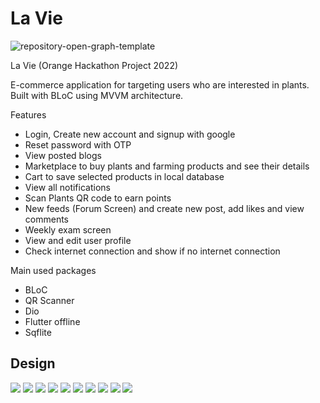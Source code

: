# La Vie

![repository-open-graph-template](https://user-images.githubusercontent.com/88054373/191556282-4d1cc8f1-8db9-4cb3-95a6-9531d310bdaf.png)


La Vie (Orange Hackathon Project 2022)

E-commerce application for targeting users who are interested in plants.
Built with BLoC using MVVM architecture.

Features
- Login, Create new account and signup with google
- Reset password with OTP
- View posted blogs
- Marketplace to buy plants and farming products and see their details
- Cart to save selected products in local database
- View all notifications
- Scan Plants QR code to earn points
- New feeds (Forum Screen) and create new post, add likes and view comments
- Weekly exam screen
- View and edit user profile
- Check internet connection and show if no internet connection

Main used packages
- BLoC
- QR Scanner
- Dio
- Flutter offline
- Sqflite



## Design

<img src="https://user-images.githubusercontent.com/88054373/191559016-7397b9dc-f7e4-4be9-bf87-05981e0494a4.jpg">

<img src="https://user-images.githubusercontent.com/88054373/191559395-d86cfdea-afdc-4045-96a8-06a3ac823e24.jpg">

<img src="https://user-images.githubusercontent.com/88054373/191559738-b5e80b97-fb88-4a05-a0f6-3c692393a4f7.jpg">

<img src="https://user-images.githubusercontent.com/88054373/191559621-22ae37bc-5656-4841-9fbc-e35e503c67ab.jpg">

<img src="https://user-images.githubusercontent.com/88054373/191559854-99a582c2-18fb-4c85-a0a9-737e5fad7e38.jpg">

<img src="https://user-images.githubusercontent.com/88054373/191559918-fe940160-cb25-4e44-9e4f-fd5d362bff4c.jpg">

<img src="https://user-images.githubusercontent.com/88054373/191559968-6f81c959-aa93-4ef0-abea-78f1cf000a0b.jpg">

<img src="https://user-images.githubusercontent.com/88054373/191560178-3bdebc66-f125-405a-9bb8-68e2f0ed92be.jpg">

<img src="https://user-images.githubusercontent.com/88054373/191560070-59e51dd6-c918-4a9d-8b5c-587749db79a8.jpg">

<img src="https://user-images.githubusercontent.com/88054373/191560258-f0f3c99a-3c3a-4680-842c-dc50e3f786c1.jpg">
